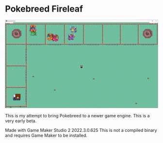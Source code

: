 # Pokebreed Fireleaf

![Screenshot](https://github.com/timeblade0/Pokebreed_Fireleaf/blob/main/fireleaf.PNG)

This is my attempt to bring Pokebreed to a newer game engine. This is a very early beta.

Made with Game Maker Studio 2 2022.3.0.625
This is not a compiled binary and requires Game Maker to be installed.
